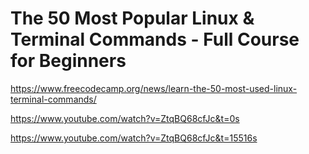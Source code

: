 # The 50 Most Popular Linux & Terminal Commands - Full Course for Beginners

<https://www.freecodecamp.org/news/learn-the-50-most-used-linux-terminal-commands/>

<https://www.youtube.com/watch?v=ZtqBQ68cfJc&t=0s>

<https://www.youtube.com/watch?v=ZtqBQ68cfJc&t=15516s>
